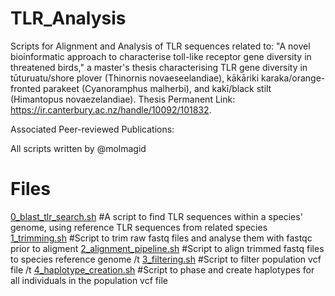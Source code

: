 # TLR_Analysis
Scripts for Alignment and Analysis of TLR sequences related to:
"A novel bioinformatic approach to characterise toll-like receptor gene diversity in threatened birds,"
a master's thesis characterising TLR gene diversity in tūturuatu/shore plover (Thinornis novaeseelandiae), 
kākāriki karaka/orange-fronted parakeet (Cyanoramphus malherbi), and kakī/black stilt (Himantopus novaezelandiae).
Thesis Permanent Link: https://ir.canterbury.ac.nz/handle/10092/101832.

Associated Peer-reviewed Publications:

All scripts written by @molmagid

# Files
[0_blast_tlr_search.sh](https://github.com/molmagid/TLR_Analysis/blob/main/0_blast_tlr_search.sh)
#A script to find TLR sequences within a species' genome, using reference TLR sequences from related species
[1_trimming.sh](https://github.com/molmagid/TLR_Analysis/blob/main/1_trimming.sh)
#Script to trim raw fastq files and analyse them with fastqc prior to aligment
[2_alignment_pipeline.sh](https://github.com/molmagid/TLR_Analysis/blob/15b320d9862f74d9636d6c373cdf5c702a46857a/2_alignment_pipeline.sh)
#Script to align trimmed fastq files to species reference genome /t
[3_filtering.sh](https://github.com/molmagid/TLR_Analysis/blob/main/3_filtering.sh)
#Script to filter population vcf file /t 
[4_haplotype_creation.sh](https://github.com/molmagid/TLR_Analysis/blob/main/4_haplotype_creation.sh)
#Script to phase and create haplotypes for all individuals in the population vcf file
